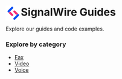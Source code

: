 # <img src=".files/swlogo.png" width=40 align="left"> SignalWire Guides

Explore our guides and code examples.

### Explore by category

 - [Fax](./Fax)
 - [Video](./Video)
 - [Voice](./Voice)
